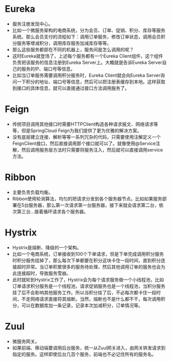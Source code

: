 

# Eureka
   - 服务注册发现中心。
   - 比如一个微服务架构的电商系统，分为会员、订单、促销、积分、库存等服务系统。那么会员支付的流程如下：调用订单服务，修改订单状态，调用会员积分服务等增减积分，调用库存服务加减库存等等。
   - 那么这些服务都部在不同的机器上，服务间是怎么调用的呢？
   - 这时Eureka就登场了，上述每个服务都有一个Eureka Client组件，这个组件负责把该服务的信息注册到Eureka Server上。大概就是告诉Eureka Server自己的服务的IP、端口号等信息。
   - 比如当订单服务需要调用积分服务时，Eureka Client就会向Eureka Server询问一下积分的地址、端口号等信息，然后可以把注册表缓存到本地。这样获取到接口的具体信息，就可以直接通过接口方法调用服务了。

# Feign

   - 传统项目调用其他接口时需要HTTPClient构造各种请求报文、网络请求等等，但是SpringCloud Feign为我们提供了更为优雅的解决方案。
   - 没有底层建立连接、解析等等一系列冗杂的代码，只需要使用注解定义一个FeignClient接口，然后直接调用那个接口就可以了。就像使用@Service注解，然后调用服务层方法时只需要将服务注入，然后就可以直接调用service方法。

# Ribbon

   - 主要负责负载均衡。
   - Ribbon使用轮询算法，均匀的把请求分发到各个服务器节点。比如如果服务部署在5台服务器，那么第一次请求第一台服务器，接下来就会请求第二台，依次第三台...接着循环请求各个服务器。
   

# Hystrix
 
   - Hystrix是熔断、降级的一个架构。
   - 比如一个电商系统，订单接收到100个下单请求，但是下单完成调用积分服务时积分服务挂掉了，那么每次下单都要在积分这块卡住一段时间，直到积分连接超时异常。当订单积累很多的服务待处理，然后其他调用订单的服务也会为此连接超时，导致服务雪崩。
   - 此时就轮到Hystrix工作了，Hystrix会为每个请求服务做一个小线程池，比如订单请求积分服务是一个线程池，请求促销服务也是一个线程池，当积分服务挂了后不会影响其他服务工作。所以当积分挂了后，不必每次都卡住一段时间，不走网络请求直接将其熔断。当然，熔断也不是什么都不干，每次调用积分，可以在数据库加一条记录，记录本次加减积分，订单情况等。

# Zuul

   - 微服务网关。
   - 如果前端、移动端要调用后台服务，统一从Zuul网关进入，由网关转发请求到指定的服务。这样即使后台几百个服务，前端也不必记住所有的服务名。